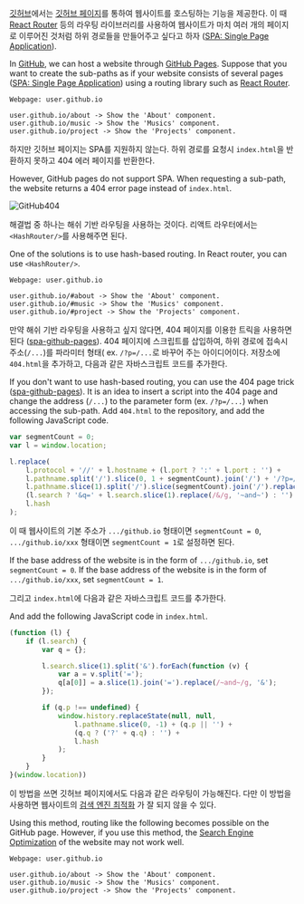 [깃허브](https://github.com/)에서는 [깃허브 페이지](https://pages.github.com/)를 통하여 웹사이트를 호스팅하는 기능을 제공한다. 이
때 [React Router](https://reactrouter.com/) 등의 라우팅 라이브러리를 사용하여 웹사이트가 마치 여러 개의 페이지로 이루어진 것처럼 하위 경로들을 만들어주고 싶다고 하자
([SPA: Single Page Application](https://ko.wikipedia.org/wiki/싱글_페이지_애플리케이션)).

In [GitHub](https://github.com/), we can host a website through
[GitHub Pages](https://pages.github.com/). Suppose that you want to create the sub-paths as if your website consists of
several pages
([SPA: Single Page Application](https://en.wikipedia.org/wiki/single_page_application))
using a routing library such as [React Router](https://reactrouter.com/).

```
Webpage: user.github.io

user.github.io/about -> Show the 'About' component.
user.github.io/music -> Show the 'Musics' component.
user.github.io/project -> Show the 'Projects' component.
```

하지만 깃허브 페이지는 SPA를 지원하지 않는다. 하위 경로를 요청시 `index.html`을 반환하지 못하고 404 에러 페이지를 반환한다.

However, GitHub pages do not support SPA. When requesting a sub-path, the website returns a 404 error page instead
of `index.html`.

![GitHub404](https://imgur.com/eA72EXd.png)

해결법 중 하나는 해쉬 기반 라우팅을 사용하는 것이다. 리액트 라우터에서는 `<HashRouter/>`를 사용해주면 된다.

One of the solutions is to use hash-based routing. In React router, you can use `<HashRouter/>`.

```
Webpage: user.github.io

user.github.io/#about -> Show the 'About' component.
user.github.io/#music -> Show the 'Musics' component.
user.github.io/#project -> Show the 'Projects' component.
```

만약 해쉬 기반 라우팅을 사용하고 싶지 않다면, 404 페이지를 이용한 트릭을 사용하면 된다
([spa-github-pages](https://github.com/rafgraph/spa-github-pages)). 404 페이지에 스크립트를 삽입하여, 하위 경로에 접속시 주소(`/...`)를 파라미터 형태(
ex. `/?p=/...`로 바꾸어 주는 아이디어이다. 저장소에 `404.html`을 추가하고, 다음과 같은 자바스크립트 코드를 추가한다.

If you don't want to use hash-based routing, you can use the 404 page trick
([spa-github-pages](https://github.com/rafgraph/spa-github-pages)). It is an idea to insert a script into the 404 page
and change the address (`/...`)
to the parameter form (ex. `/?p=/...`) when accessing the sub-path. Add `404.html` to the repository, and add the
following JavaScript code.

```javascript
var segmentCount = 0;
var l = window.location;

l.replace(
    l.protocol + '//' + l.hostname + (l.port ? ':' + l.port : '') +
    l.pathname.split('/').slice(0, 1 + segmentCount).join('/') + '/?p=/' +
    l.pathname.slice(1).split('/').slice(segmentCount).join('/').replace(/&/g, '~and~') +
    (l.search ? '&q=' + l.search.slice(1).replace(/&/g, '~and~') : '') +
    l.hash
);
```

이 때 웹사이트의 기본 주소가 `.../github.io` 형태이면 `segmentCount = 0`,
`.../github.io/xxx` 형태이면 `segmentCount = 1`로 설정하면 된다.

If the base address of the website is in the form of `.../github.io`, set `segmentCount = 0`. If the base address of the
website is in the form of `.../github.io/xxx`, set `segmentCount = 1`.

그리고 `index.html`에 다음과 같은 자바스크립트 코드를 추가한다.

And add the following JavaScript code in `index.html`.

```javascript
(function (l) {
    if (l.search) {
        var q = {};

        l.search.slice(1).split('&').forEach(function (v) {
            var a = v.split('=');
            q[a[0]] = a.slice(1).join('=').replace(/~and~/g, '&');
        });

        if (q.p !== undefined) {
            window.history.replaceState(null, null,
                l.pathname.slice(0, -1) + (q.p || '') +
                (q.q ? ('?' + q.q) : '') +
                l.hash
            );
        }
    }
}(window.location))
```

이 방법을 쓰면 깃허브 페이지에서도 다음과 같은 라우팅이 가능해진다. 다만 이 방법을 사용하면 웹사이트의
[검색 엔진 최적화](https://ko.wikipedia.org/wiki/검색_엔진_최적화)
가 잘 되지 않을 수 있다.

Using this method, routing like the following becomes possible on the GitHub page. However, if you use this method, the
[Search Engine Optimization](https://en.wikipedia.org/wiki/search_engine_optimization)
of the website may not work well.

```
Webpage: user.github.io

user.github.io/about -> Show the 'About' component.
user.github.io/music -> Show the 'Musics' component.
user.github.io/project -> Show the 'Projects' component.
```
